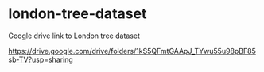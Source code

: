 # london-tree-dataset
Google drive link to London tree dataset

https://drive.google.com/drive/folders/1kS5QFmtGAApJ_TYwu55u98pBF85sb-TV?usp=sharing
